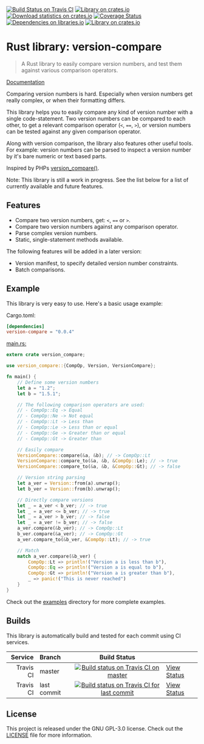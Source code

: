 [![Build Status on Travis CI](https://travis-ci.org/timvisee/version-compare.svg?branch=master)](https://travis-ci.org/timvisee/version-compare)
[![Library on crates.io](https://img.shields.io/crates/v/version-compare.svg)](https://crates.io/crates/version-compare)
[![Download statistics on crates.io](https://img.shields.io/crates/d/version-compare.svg)](https://crates.io/crates/version-compare)
[![Coverage Status](https://coveralls.io/repos/github/timvisee/version-compare/badge.svg?branch=master)](https://coveralls.io/github/timvisee/version-compare?branch=master)
[![Dependencies on libraries.io](https://img.shields.io/badge/dependencies-none!-brightgreen.svg)](https://libraries.io/github/timvisee/version-compare)
[![Library on crates.io](https://img.shields.io/crates/l/version-compare.svg)](https://crates.io/crates/version-compare)

# Rust library: version-compare
> A Rust library to easily compare version numbers, and test them against various comparison operators.

[Documentation](https://timvisee.github.io/version-compare)

Comparing version numbers is hard. Especially when version numbers get really complex,
or when their formatting differs. 

This library helps you to easily compare any kind of version number with a single code-statement.
Two version numbers can be compared to each other, to get a relevant comparison operator (`<`, `==`, `>`),
or version numbers can be tested against any given comparison operator.

Along with version comparison, the library also features other useful tools.  
For example: version numbers can be parsed to inspect a version number by it's bare numeric or text based parts.

Inspired by PHPs [version_compare()](http://php.net/manual/en/function.version-compare.php).

Note: This library is still a work in progress.
See the list below for a list of currently available and future features.

## Features
* Compare two version numbers, get: `<`, `==` or `>`.
* Compare two version numbers against any comparison operator.
* Parse complex version numbers.
* Static, single-statement methods available.

The following features will be added in a later version:
* Version manifest, to specify detailed version number constraints.
* Batch comparisons.

## Example
This library is very easy to use. Here's a basic usage example:

Cargo.toml:
```toml
[dependencies]
version-compare = "0.0.4"
```

[main.rs:](examples/example.rs)
```rust
extern crate version_compare;

use version_compare::{CompOp, Version, VersionCompare};

fn main() {
    // Define some version numbers
    let a = "1.2";
    let b = "1.5.1";

    // The following comparison operators are used:
    // - CompOp::Eq -> Equal
    // - CompOp::Ne -> Not equal
    // - CompOp::Lt -> Less than
    // - CompOp::Le -> Less than or equal
    // - CompOp::Ge -> Greater than or equal
    // - CompOp::Gt -> Greater than

    // Easily compare
    VersionCompare::compare(&a, &b); // -> CompOp::Lt
    VersionCompare::compare_to(&a, &b, &CompOp::Le); // -> true
    VersionCompare::compare_to(&a, &b, &CompOp::Gt); // -> false

    // Version string parsing
    let a_ver = Version::from(a).unwrap();
    let b_ver = Version::from(b).unwrap();

    // Directly compare versions
    let _ = a_ver < b_ver; // -> true
    let _ = a_ver <= b_ver; // -> true
    let _ = a_ver > b_ver; // -> false
    let _ = a_ver != b_ver; // -> false
    a_ver.compare(&b_ver); // -> CompOp::Lt
    b_ver.compare(&a_ver); // -> CompOp::Gt
    a_ver.compare_to(&b_ver, &CompOp::Lt); // -> true

    // Match
    match a_ver.compare(&b_ver) {
        CompOp::Lt => println!("Version a is less than b"),
        CompOp::Eq => println!("Version a is equal to b"),
        CompOp::Gt => println!("Version a is greater than b"),
        _ => panic!("This is never reached")
    }
}
```

Check out the [examples](examples) directory for more complete examples.

## Builds
This library is automatically build and tested for each commit using CI services.

|Service|Branch|Build Status| |
|---:|:---|:---:|:---|
|Travis CI|master|[![Build status on Travis CI on master](https://travis-ci.org/timvisee/version-compare.svg?branch=master)](https://travis-ci.org/timvisee/version-compare)|[View Status](https://travis-ci.org/timvisee/version-compare)|
|Travis CI|last commit|[![Build status on Travis CI for last commit](https://travis-ci.org/timvisee/version-compare.svg)](https://travis-ci.org/timvisee/version-compare)|[View Status](https://travis-ci.org/timvisee/version-compare)|

## License
This project is released under the GNU GPL-3.0 license. Check out the [LICENSE](LICENSE) file for more information.